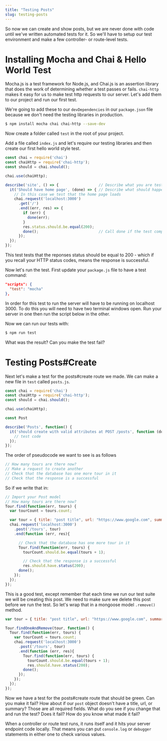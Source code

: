```yaml
---
title: "Testing Posts"
slug: testing-posts
---
```


So now we can create and show posts, but we are never done with code until we've written automated tests for it. So we'll have to setup our test environment and make a few controller- or route-level tests.

# Installing Mocha and Chai & Hello World Test

Mocha.js is a test framework for Node.js, and Chai.js is an assertion library that does the work of determining whether a test passes or fails. `chai-http` makes it easy for us to make test http requests to our server. Let's add them to our project and run our first test.

We're going to add these to our `devDependencies` in our `package.json` file because we don't need the testing libraries in production.

```bash
$ npm install mocha chai chai-http --save-dev
```

Now create a folder called `test` in the root of your project.

Add a file called `index.js` and let's require our testing libraries and then create our first hello world style test.

```js
const chai = require('chai')
const chaiHttp = require('chai-http');
const should = chai.should();

chai.use(chaiHttp);

describe('site', () => {                  // Describe what you are testing
  it('Should have home page', (done) => { // Describe what should happen
    // In this case we test that the home page loads
    chai.request('localhost:3000')
      .get('/')
      .end((err, res) => {
        if (err) {
          done(err);
        }
        res.status.should.be.equal(200);
        done();                           // Call done if the test completed successfully.
      });
  });
});
```

This test tests that the reponses status should be equal to 200 - which if you recall your HTTP status codes, means the response is successful.

Now let's run the test. First update your `package.js` file to have a test command:

```json
"scripts": {
  "test": "mocha"
},
```

In order for this test to run the server will have to be running on localhost 3000. To do this you will need to have two terminal windows open. Run your server in one then run the script below in the other. 

Now we can run our tests with:
```bash
$ npm run test
```

What was the result? Can you make the test fail?

# Testing Posts#Create

Next let's make a test for the posts#create route we made. We can make a new file in `test` called `posts.js`.

```js
const chai = require('chai')
const chaiHttp = require('chai-http');
const should = chai.should();

chai.use(chaiHttp);

const Post

describe('Posts', function() {
  it('should create with valid attributes at POST /posts', function (done) {
    // test code
  });
});
```

The order of pseudocode we want to see is as follows

```js
// How many tours are there now?
// Make a request to create another
// Check that the database has one more tour in it
// Check that the response is a successful
```

So if we write that in:

```js
// Import your Post model
// How many tours are there now?
Tour.find(function(err, tours) {
  var tourCount = tours.count;

  var tour = { title: "post title", url: "https://www.google.com", summary: "post summary" }
  chai.request('localhost:3000')
    .post('/tours', tour)
    .end(function (err, res){

      // Check that the database has one more tour in it
      Tour.find(function(err, tours) {
        tourCount.should.be.equal(tours + 1);

        // Check that the response is a successful
        res.should.have.status(200);
      done();
    });
  });
});
```

This is a good test, except remember that each time we run our test suite we will be creating this post. We need to make sure we delete this post before we run the test. So let's wrap that in a mongoose model `.remove()` method.


```js
var tour = { title: "post title", url: "https://www.google.com", summary: "post summary" }

Tour.findOneAndRemove(tour, function() {
  Tour.find(function(err, tours) {
    var tourCount = tours.count;
    chai.request('localhost:3000')
      .post('/tours', tour)
      .end(function (err, res){
        Tour.find(function(err, tours) {
          tourCount.should.be.equal(tours + 1);
          res.should.have.status(200);
        done();
      });
    });
  });
});
```

Now we have a test for the posts#create route that should be green. Can you make it fail? How about if our `post` object doesn't have a title, url, or summary? Those are all required fields. What do you see if you change that and run the test? Does it fail? How do you know what made it fail?

When a controller or route test runs, it runs itself and it hits your server endpoint code locally. That means you can put `console.log` or `debugger` statements in either one to check various values.
